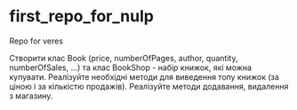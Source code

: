 # first_repo_for_nulp
Repo for veres

Створити клас Book (price, numberOfPages, author, quantity, numberOfSales, ...) та клас BookShop - набір книжок, які можна купувати. Реалізуйте необхідні методи для виведення топу книжок (за ціною і за кількістю продажів). Реалізуйте методи додавання, видалення з магазину.